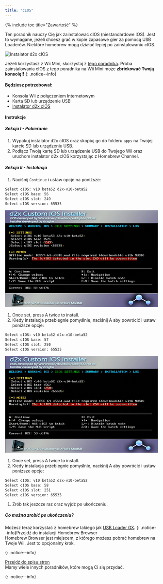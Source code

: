 ```yaml
---
title: "cIOS"
---
```


{% include toc title="Zawartość" %}

Ten poradnik nauczy Cię jak zainstalować cIOS (niestandardowe IOS). Jest to wymagane, jeżeli chcesz grać w kopie zapasowe gier za pomocą USB Loaderów. Niektóre homebrew mogą działać lepiej po zainstalowaniu cIOS.

![Instalator d2x cIOS](/images/cIOS.png)

Jeżeli korzystasz z Wii Mini, skorzystaj z [tego poradnika](cios-mini). Próba zainstalowania cIOS z tego poradnika na Wii Mini może **zbrickować Twoją konsolę!!**
{: .notice--info}

#### Będziesz potrzebował:

* Konsola Wii z połączeniem Internetowym
* Karta SD lub urządzenie USB
* [Instalator d2x cIOS](https://sites.google.com/site/completesg/backup-launchers/installation/d2x-cIOS-Installer-Wii.zip?attredirects=0&d=1)

#### Instrukcje

##### Sekcja I - Pobieranie

1. Wypakuj instalator d2x cIOS oraz skopiuj go do folderu `apps` na Twojej karcie SD lub urządzeniu USB.
1. Podłącz Twoją kartę SD lub urządzenie USB do Twojego Wii oraz uruchom instalator d2x cIOS korzystając z Homebrew Channel.

##### Sekcja II - Instalacja

1. Naciśnij `Continue` i ustaw opcje na poniższe:
```
Select cIOS: v10 beta52 d2x-v10-beta52
Select cIOS base: 56
Select cIOS slot: 249
Select cIOS version: 65535
```
![Zainstaluj cIOS 249](/images/Wii/Install249.png)
1. Once set, press A twice to install.
1. Kiedy instalacja przebiegnie pomyślnie, naciśnij A aby powrócić i ustaw poniższe opcje:
```
Select cIOS: v10 beta52 d2x-v10-beta52
Select cIOS base: 57
Select cIOS slot: 250
Select cIOS version: 65535
```
![Zainstaluj cIOS 250](/images/Wii/Install250.png)
1. Once set, press A twice to install.
1. Kiedy instalacja przebiegnie pomyślnie, naciśnij A aby powrócić i ustaw poniższe opcje:
```
Select cIOS: v10 beta52 d2x-v10-beta52
Select cIOS base: 58
Select cIOS slot: 251
Select cIOS version: 65535
```
1. Zrób tak jeszcze raz oraz wyjdź po ukończeniu.

##### Co można zrobić po ukończeniu?

Możesz teraz korzystać z homebrew takiego jak [USB Loader GX](usbloadergx).
{: .notice--info}Przejdź do instalacji Homebrew Browser<a><br> Homebrew Browser jest miejscem, z którego możesz pobrać homebrew na Twoje Wii. Jest to opcjonalny krok. </p> 

<p spaces-before="0">
  {: .notice--info}
</p>

<p spaces-before="0">
  <a href="site-navigation">Przejdź do spisu stron</a><br> Mamy wiele innych poradników, które mogą Ci się przydać. 
</p>

<p spaces-before="0">
  {: .notice--info}
</p>
